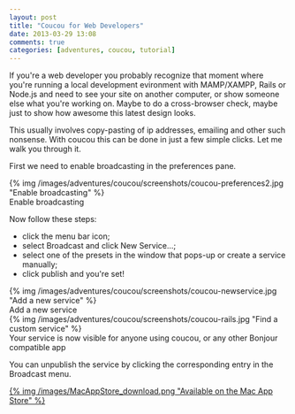 ```yaml
---
layout: post
title: "Coucou for Web Developers"
date: 2013-03-29 13:08
comments: true
categories: [adventures, coucou, tutorial]
---
```


If you're a web developer you probably recognize that moment where you're running a local development evironment with MAMP/XAMPP, Rails or Node.js and need to see your site on another computer, or show someone else what you're working on. Maybe to do a cross-browser check, maybe just to show how awesome this latest design looks.

This usually involves copy-pasting of ip addresses, emailing and other such nonsense. With coucou this can be done in just a few simple clicks. Let me walk you through it.

First we need to enable broadcasting in the preferences pane.

<div class="thumbnail">
{% img /images/adventures/coucou/screenshots/coucou-preferences2.jpg "Enable broadcasting" %}
<div class="caption">
Enable broadcasting
</div>
</div>

Now follow these steps:

<!-- more -->

* click the menu bar icon;
* select Broadcast and click New Service...;
* select one of the presets in the window that pops-up or create a service manually;
* click publish and you're set!

<div class="thumbnail">
{% img /images/adventures/coucou/screenshots/coucou-newservice.jpg "Add a new service" %}
<div class="caption">
Add a new service
</div>
</div>

<div class="thumbnail">
{% img /images/adventures/coucou/screenshots/coucou-rails.jpg "Find a custom service" %}
<div class="caption">
Your service is now visible for anyone using coucou, or any other Bonjour compatible app
</div>
</div>

You can unpublish the service by clicking the corresponding entry in the Broadcast menu.

<a href="https://itunes.apple.com/app/coucou/id620436774">{% img /images/MacAppStore_download.png "Available on the Mac App Store" %}</a>
